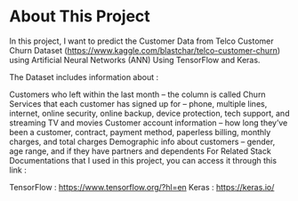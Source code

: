 # About This Project

In this project, I want to predict the Customer Data from Telco Customer Churn Dataset (https://www.kaggle.com/blastchar/telco-customer-churn) using Artificial Neural Networks (ANN) Using TensorFlow and Keras.

The Dataset includes information about :

Customers who left within the last month – the column is called Churn
Services that each customer has signed up for – phone, multiple lines, internet, online security, online backup, device protection, tech support, and streaming TV and movies
Customer account information – how long they’ve been a customer, contract, payment method, paperless billing, monthly charges, and total charges
Demographic info about customers – gender, age range, and if they have partners and dependents
For Related Stack Documentations that I used in this project, you can access it through this link :

TensorFlow : https://www.tensorflow.org/?hl=en
Keras : https://keras.io/